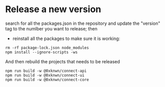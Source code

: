 # Release a new version

search for all the packages.json in the repository and update the "version" tag
to the numlber you want to release; then

- reinstall all the packages to make sure it is working:

```shell
rm -rf package-lock.json node_modules
npm install --ignore-scripts -ws
````

And then rebuild the projects that needs to be released

```shell
npm run build -w @0xknwn/connect-api
npm run build -w @0xknwn/connect-ui
npm run build -w @0xknwn/connect-core
```
